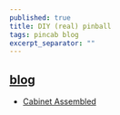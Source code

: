 ```yaml
---
published: true
title: DIY (real) pinball
tags: pincab blog
excerpt_separator: ""
---
```

## [blog](http://pinballchameleon.blogspot.com/2012/12/the-modern-firepower-pinball-project_20.html)

- [Cabinet Assembled](http://pinballchameleon.blogspot.com/2013/01/the-modern-firepower-pinball-project_2906.html)
